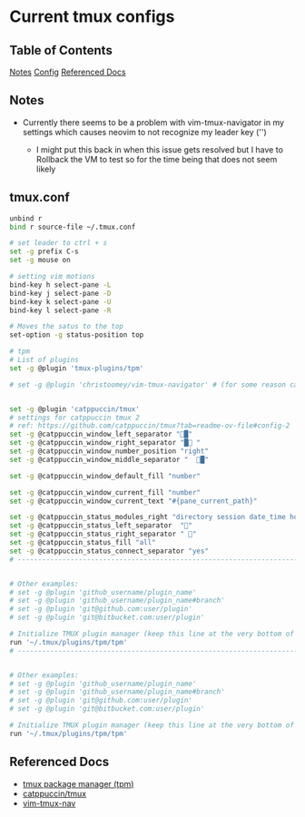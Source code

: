 # Current tmux configs

## Table of Contents

[Notes](#Notes)
[Config](#tmux.conf)
[Referenced Docs](#referenced-docs)

## Notes

- Currently there seems to be a problem with vim-tmux-navigator in my settings which causes neovim to not recognize my leader key ('<Space>')
    - I might put this back in when this issue gets resolved but I have to Rollback the VM to test so for the time being that does not seem likely

## tmux.conf

``` bash
unbind r
bind r source-file ~/.tmux.conf

# set leader to ctrl + s
set -g prefix C-s
set -g mouse on

# setting vim motions
bind-key h select-pane -L
bind-key j select-pane -D
bind-key k select-pane -U
bind-key l select-pane -R

# Moves the satus to the top
set-option -g status-position top

# tpm
# List of plugins
set -g @plugin 'tmux-plugins/tpm'

# set -g @plugin 'christoomey/vim-tmux-navigator' # (for some reason causes where <Space> does not register)


set -g @plugin 'catppuccin/tmux'
# settings for catppuccin tmux 2
# ref: https://github.com/catppuccin/tmux?tab=readme-ov-file#config-2
set -g @catppuccin_window_left_separator "█"
set -g @catppuccin_window_right_separator "█ "
set -g @catppuccin_window_number_position "right"
set -g @catppuccin_window_middle_separator "  █"

set -g @catppuccin_window_default_fill "number"

set -g @catppuccin_window_current_fill "number"
set -g @catppuccin_window_current_text "#{pane_current_path}"

set -g @catppuccin_status_modules_right "directory session date_time host"
set -g @catppuccin_status_left_separator  ""
set -g @catppuccin_status_right_separator " "
set -g @catppuccin_status_fill "all"
set -g @catppuccin_status_connect_separator "yes"
# -----------------------------------------------------------------------------


# Other examples:
# set -g @plugin 'github_username/plugin_name'
# set -g @plugin 'github_username/plugin_name#branch'
# set -g @plugin 'git@github.com:user/plugin'
# set -g @plugin 'git@bitbucket.com:user/plugin'

# Initialize TMUX plugin manager (keep this line at the very bottom of tmux.conf)
run '~/.tmux/plugins/tpm/tpm'
# -----------------------------------------------------------------------------


# Other examples:
# set -g @plugin 'github_username/plugin_name'
# set -g @plugin 'github_username/plugin_name#branch'
# set -g @plugin 'git@github.com:user/plugin'
# set -g @plugin 'git@bitbucket.com:user/plugin'

# Initialize TMUX plugin manager (keep this line at the very bottom of tmux.conf)
run '~/.tmux/plugins/tpm/tpm'
```


## Referenced Docs
- [tmux package manager (tpm)](https://github.com/tmux-plugins/tpm)
- [catppuccin/tmux](https://github.com/catppuccin/tmux)
- [vim-tmux-nav](https://github.com/christoomey/vim-tmux-navigator)
